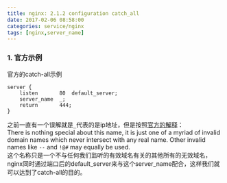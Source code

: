```yaml
---
title: nginx: 2.1.2 configuration catch_all
date: 2017-02-06 08:58:00
categories: service/nginx
tags: [nginx,server_name]
---
```


### 1. 官方示例
官方的catch-all示例
```
server {
    listen       80  default_server;
    server_name  _;
    return       444;
}
```
之前一直有一个误解就是`_`代表的是ip地址，但是按照[官方的解释](http://nginx.org/en/docs/http/server_names.html)：  
There is nothing special about this name, it is just one of a myriad of invalid domain names which never intersect with any real name. Other invalid names like `--` and `!@#` may equally be used.  
这个名称只是一个不与任何我们监听的有效域名有关的其他所有的无效域名，nginx同时通过端口后的default_server来与这个server_name配合，这样我们就可以达到了catch-all的目的。
